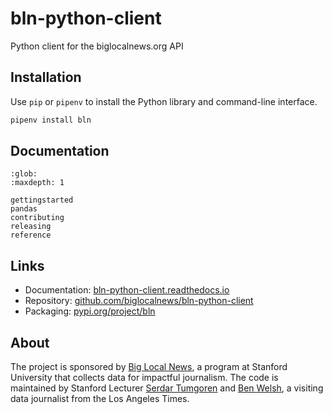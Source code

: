 # bln-python-client

Python client for the biglocalnews.org API

## Installation

Use `pip` or `pipenv` to install the Python library and command-line interface.

```bash
pipenv install bln
```

## Documentation

```{toctree}
:glob:
:maxdepth: 1

gettingstarted
pandas
contributing
releasing
reference
```

## Links

* Documentation: [bln-python-client.readthedocs.io](https://bln-python-client.readthedocs.io/)
* Repository: [github.com/biglocalnews/bln-python-client](https://github.com/biglocalnews/bln-python-client)
* Packaging: [pypi.org/project/bln](https://pypi.org/project/bln/)

## About

The project is sponsored by [Big Local News](https://biglocalnews.org/#/about), a program at Stanford University that collects data for impactful journalism. The code is maintained by Stanford Lecturer [Serdar Tumgoren](https://comm.stanford.edu/faculty-tumgoren/) and [Ben Welsh](https://palewi.re/who-is-ben-welsh/), a visiting data journalist from the Los Angeles Times.
